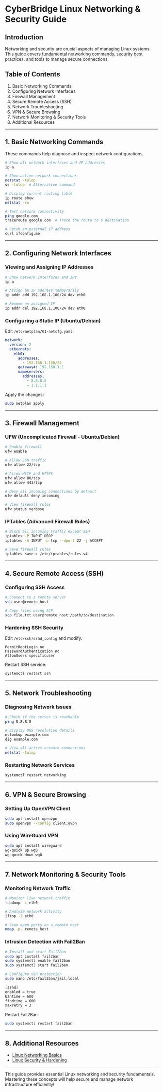 # CyberBridge Linux Networking & Security Guide

## Introduction
Networking and security are crucial aspects of managing Linux systems. This guide covers fundamental networking commands, security best practices, and tools to manage secure connections.

## Table of Contents
1. Basic Networking Commands  
2. Configuring Network Interfaces  
3. Firewall Management  
4. Secure Remote Access (SSH)  
5. Network Troubleshooting  
6. VPN & Secure Browsing  
7. Network Monitoring & Security Tools  
8. Additional Resources  

---

## 1. Basic Networking Commands
These commands help diagnose and inspect network configurations.

```bash
# Show all network interfaces and IP addresses
ip a

# Show active network connections
netstat -tulnp
ss -tulnp  # Alternative command

# Display current routing table
ip route show
netstat -rn

# Test network connectivity
ping google.com
traceroute google.com  # Trace the route to a destination

# Fetch an external IP address
curl ifconfig.me
```

---

## 2. Configuring Network Interfaces
### Viewing and Assigning IP Addresses
```bash
# Show network interfaces and IPs
ip a

# Assign an IP address temporarily
ip addr add 192.168.1.100/24 dev eth0

# Remove an assigned IP
ip addr del 192.168.1.100/24 dev eth0
```

### Configuring a Static IP (Ubuntu/Debian)
Edit `/etc/netplan/01-netcfg.yaml`:
```yaml
network:
  version: 2
  ethernets:
    eth0:
      addresses:
        - 192.168.1.100/24
      gateway4: 192.168.1.1
      nameservers:
        addresses:
          - 8.8.8.8
          - 1.1.1.1
```
Apply the changes:
```bash
sudo netplan apply
```

---

## 3. Firewall Management
### UFW (Uncomplicated Firewall - Ubuntu/Debian)
```bash
# Enable firewall
ufw enable

# Allow SSH traffic
ufw allow 22/tcp

# Allow HTTP and HTTPS
ufw allow 80/tcp
ufw allow 443/tcp

# Deny all incoming connections by default
ufw default deny incoming

# View firewall rules
ufw status verbose
```

### IPTables (Advanced Firewall Rules)
```bash
# Block all incoming traffic except SSH
iptables -P INPUT DROP
iptables -A INPUT -p tcp --dport 22 -j ACCEPT

# Save firewall rules
iptables-save > /etc/iptables/rules.v4
```

---

## 4. Secure Remote Access (SSH)
### Configuring SSH Access
```bash
# Connect to a remote server
ssh user@remote_host

# Copy files using SCP
scp file.txt user@remote_host:/path/to/destination
```

### Hardening SSH Security
Edit `/etc/ssh/sshd_config` and modify:
```
PermitRootLogin no
PasswordAuthentication no
AllowUsers specificuser
```
Restart SSH service:
```bash
systemctl restart ssh
```

---

## 5. Network Troubleshooting
### Diagnosing Network Issues
```bash
# Check if the server is reachable
ping 8.8.8.8

# Display DNS resolution details
nslookup example.com
dig example.com

# View all active network connections
netstat -tulnp
```

### Restarting Network Services
```bash
systemctl restart networking
```

---

## 6. VPN & Secure Browsing
### Setting Up OpenVPN Client
```bash
sudo apt install openvpn
sudo openvpn --config client.ovpn
```

### Using WireGuard VPN
```bash
sudo apt install wireguard
wg-quick up wg0
wg-quick down wg0
```

---

## 7. Network Monitoring & Security Tools
### Monitoring Network Traffic
```bash
# Monitor live network traffic
tcpdump -i eth0

# Analyze network activity
iftop -i eth0

# Scan open ports on a remote host
nmap -p- remote_host
```

### Intrusion Detection with Fail2Ban
```bash
# Install and start Fail2Ban
sudo apt install fail2ban
sudo systemctl enable fail2ban
sudo systemctl start fail2ban

# Configure SSH protection
sudo nano /etc/fail2ban/jail.local

[sshd]
enabled = true
bantime = 600
findtime = 600
maxretry = 3
```
Restart Fail2Ban:
```bash
sudo systemctl restart fail2ban
```

---

## 8. Additional Resources
- [Linux Networking Basics](https://www.tecmint.com/linux-networking-commands/)
- [Linux Security & Hardening](https://www.linux.com/tutorials/linux-security-guide/)

---

This guide provides essential Linux networking and security fundamentals. Mastering these concepts will help secure and manage network infrastructure efficiently!
